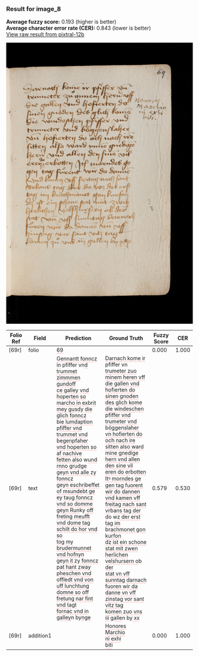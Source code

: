 ### Result for image_8
**Average fuzzy score:** 0.193 (higher is better)<br>**Average character error rate (CER):** 0.843 (lower is better)<br>[View raw result from pixtral-12b](https://github.com/RISE-UNIBAS/humanities_data_benchmark/blob/main/results/2025-10-24/T0297/request_T0297_image_8.json)

<img src="https://github.com/RISE-UNIBAS/humanities_data_benchmark/blob/main/benchmarks/medieval_manuscripts/images/image_8.jpg?raw=true" alt="image_8" width="800px">

<style>
.diff { text-decoration: underline; text-decoration-color: #ffcccc; text-decoration-style: wavy; }
</style>

| Folio Ref | Field | Prediction | Ground Truth | Fuzzy Score | CER |
|-----------|-------|------------|--------------|-------------|-----|
| [69r] | folio | <span class="diff">69</span> |  | 0.000 | 1.000 |
| [69r] | text | <span class="diff">Gennantt fonncz in</span> pfiffer vn<span class="diff">d<br>trummet zimmmen gundoff<br>ce galley vnd ho</span>p<span class="diff">erten so<br>marcho in ex</span>b<span class="diff">rit<br>mey gusdy die glich fonncz<br></span>b<span class="diff">ie lumdaption pfiffer vnd<br>trummet vnd </span>b<span class="diff">egenpfaher<br>vnd hoperten so af nachive<br>fetten als</span>o w<span class="diff">und rnno grudge<br>geyn vnd alle zy fonncz<br>geyn eschri</span>b<span class="diff">effet of msunde</span>b<span class="diff">t ge<br>ey taug fonncz vnd so domme<br>geyn Run</span>k<span class="diff">y off freting meufft<br>vnd dome tag schilt do hor vnd so<br>tog my brudermunnet vnd hofnyn<br>geyn it zy fonncz pat hant zway<br>pheschen vnd offledt vnd von<br>uff lunchtung domne so off<br>fretung nar fint vnd tagt<br>fornac vnd in galley</span>n by<span class="diff">nge<br></span> | <span class="diff">Darnach kome ir</span> pfiffer vn<span class="diff"><br> trumeter zuo minem heren vff<br> die gallen vnd hofierten do<br> sinen gnoden des glich kome<br> die windeschen </span>p<span class="diff">fiffer vnd<br> trumeter vnd </span>b<span class="diff">öggenslaher<br> vn hofierten do och nach ire<br> sitten also ward mine gnedige<br> hern vnd allen den sine vil<br> eren do er</span>b<span class="diff">otten Itꝰ morndes ge<br> gen tag fuorent wir do dannen<br> vnd kamen vff freitag nach sant<br> vr</span>b<span class="diff">ans tag der d</span>o w<span class="diff">z der erst<br> tag im </span>b<span class="diff">rachmonet gon kurfon<br> dz ist ein schone stat mit zwen<br> herlichen velshursern o</span>b<span class="diff"> der<br> stat vn vff sunntag darnach<br> fuoren wir da danne vn vff<br> zinstag vor sant vitz tag<br> </span>k<span class="diff">omen zuo vns iii galle</span>n by<span class="diff"> xx</span> | 0.579 | 0.530 |
| [69r] | addition1 |  | <span class="diff">Honores Marchio<br> ni exhi<br> biti</span> | 0.000 | 1.000 |
